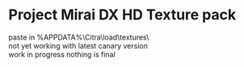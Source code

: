 # Project Mirai DX HD Texture pack
paste in %APPDATA%\Citra\load\textures\ <br>
not yet working with latest canary version<br>
work in progress nothing is final

